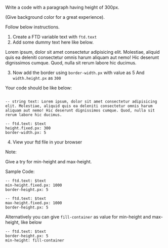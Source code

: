 Write a code with a paragraph having height of 300px.

(Give background color for a great experience).

Follow below instructions.

1. Create a FTD variable text with `ftd.text`
2. Add some dummy text here like below.

Lorem ipsum, dolor sit amet consectetur adipisicing elit. Molestiae, aliquid quis ea deleniti consectetur omnis harum aliquam aut nemo! Hic deserunt dignissimos cumque. Quod, nulla sit rerum labore hic ducimus.

3. Now add the border using `border-width.px` with value as 5
   And `width.height.px` as `300`

Your code should be like below:

```

-- string text: Lorem ipsum, dolor sit amet consectetur adipisicing elit. Molestiae, aliquid quis ea deleniti consectetur omnis harum aliquam aut nemo! Hic deserunt dignissimos cumque. Quod, nulla sit rerum labore hic ducimus.

-- ftd.text: $text
height.fixed.px: 300
border-width.px: 5

```

4. View your ftd file in your browser

Note:

Give a try for min-height and max-height.

Sample Code:

```
-- ftd.text: $text
min-height.fixed.px: 1000
border-height.px: 5

-- ftd.text: $text
max-height.fixed.px: 1000
border-height.px: 5
```

Alternatively you can give `fill-container` as value for min-height and max-height, like below

```
-- ftd.text: $text
border-height.px: 5
min-height: fill-container

```